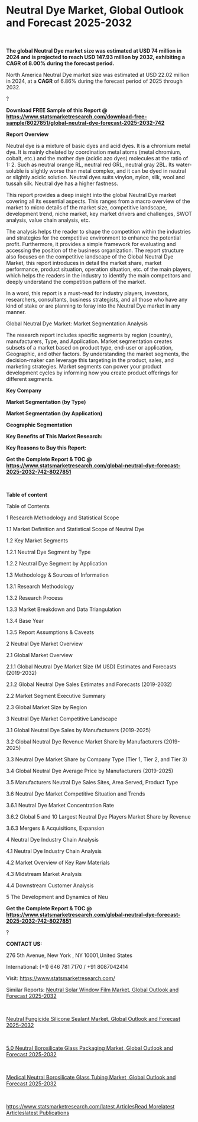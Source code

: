 <h1>Neutral Dye Market, Global Outlook and Forecast 2025-2032</h1><br/><p><strong>The global Neutral Dye market size was estimated at USD 74 million in 2024 and is projected to reach USD 147.93 million by 2032, exhibiting a <strong>CAGR</strong> of 8.00% during the forecast period.</strong></p>
 
 
 
 <p>North America Neutral Dye market size was estimated at USD 22.02 million in 2024, at a <strong>CAGR</strong> of 6.86% during the forecast period of 2025 through 2032.</p>
 
 
 
 <p>? </p>
 
 
 
 <p><strong>Download FREE Sample of this Report @ <a href="https://www.statsmarketresearch.com/download-free-sample/8027851/global-neutral-dye-forecast-2025-2032-742">https://www.statsmarketresearch.com/download-free-sample/8027851/global-neutral-dye-forecast-2025-2032-742</a></strong></p>
 
 
 
 <p><strong>Report Overview</strong></p>
 
 
 
 <p>Neutral dye is a mixture of basic dyes and acid dyes. It is a chromium metal dye. It is mainly chelated by coordination metal atoms (metal chromium, cobalt, etc.) and the mother dye (acidic azo dyes) molecules at the ratio of 1: 2. Such as neutral orange RL, neutral red GRL, neutral gray 2BL. Its water-soluble is slightly worse than metal complex, and it can be dyed in neutral or slightly acidic solution. Neutral dyes suits vinylon, nylon, silk, wool and tussah silk. Neutral dye has a higher fastness.</p>
 
 
 
 <p>This report provides a deep insight into the global Neutral Dye market covering all its essential aspects. This ranges from a macro overview of the market to micro details of the market size, competitive landscape, development trend, niche market, key market drivers and challenges, SWOT analysis, value chain analysis, etc.</p>
 
 
 
 <p>The analysis helps the reader to shape the competition within the industries and strategies for the competitive environment to enhance the potential profit. Furthermore, it provides a simple framework for evaluating and accessing the position of the business organization. The report structure also focuses on the competitive landscape of the Global Neutral Dye Market, this report introduces in detail the market share, market performance, product situation, operation situation, etc. of the main players, which helps the readers in the industry to identify the main competitors and deeply understand the competition pattern of the market.</p>
 
 
 
 <p>In a word, this report is a must-read for industry players, investors, researchers, consultants, business strategists, and all those who have any kind of stake or are planning to foray into the Neutral Dye market in any manner.</p>
 
 
 
 <p>Global Neutral Dye Market: Market Segmentation Analysis</p>
 
 
 
 <p>The research report includes specific segments by region (country), manufacturers, Type, and Application. Market segmentation creates subsets of a market based on product type, end-user or application, Geographic, and other factors. By understanding the market segments, the decision-maker can leverage this targeting in the product, sales, and marketing strategies. Market segments can power your product development cycles by informing how you create product offerings for different segments.</p>
 
 
 
 <p><strong>Key Company</strong></p>
 
 
 
 <p><strong>Market Segmentation (by Type)</strong></p>
 
 
 
 <p><strong>Market Segmentation (<strong>by Application</strong>)</strong></p>
 
 
 
 <p><strong>Geographic Segmentation</strong></p>
 
 
 
 <p><strong>Key Benefits of This Market Research:</strong></p>
 
 
 
 <p><strong>Key <strong>Reasons to Buy</strong> this Report:</strong></p>
 
 
 
 <div><b>Get the Complete Report & TOC @ <a href="https://www.statsmarketresearch.com/global-neutral-dye-forecast-2025-2032-742-8027851">https://www.statsmarketresearch.com/global-neutral-dye-forecast-2025-2032-742-8027851</a></b></div>
 
 
 
 <p><br />
 
 <b>Table of content</b></p>
 
 
 
 <p>Table of Contents<br />
 
 1 Research Methodology and Statistical Scope<br />
 
 1.1 Market Definition and Statistical Scope of Neutral Dye<br />
 
 1.2 Key Market Segments<br />
 
 1.2.1 Neutral Dye Segment by Type<br />
 
 1.2.2 Neutral Dye Segment by Application<br />
 
 1.3 Methodology & Sources of Information<br />
 
 1.3.1 Research Methodology<br />
 
 1.3.2 Research Process<br />
 
 1.3.3 Market Breakdown and Data Triangulation<br />
 
 1.3.4 Base Year<br />
 
 1.3.5 Report Assumptions & Caveats<br />
 
 2 Neutral Dye Market Overview<br />
 
 2.1 Global Market Overview<br />
 
 2.1.1 Global Neutral Dye Market Size (M USD) Estimates and Forecasts (2019-2032)<br />
 
 2.1.2 Global Neutral Dye Sales Estimates and Forecasts (2019-2032)<br />
 
 2.2 Market Segment Executive Summary<br />
 
 2.3 Global Market Size by Region<br />
 
 3 Neutral Dye Market Competitive Landscape<br />
 
 3.1 Global Neutral Dye Sales by Manufacturers (2019-2025)<br />
 
 3.2 Global Neutral Dye Revenue Market Share by Manufacturers (2019-2025)<br />
 
 3.3 Neutral Dye Market Share by Company Type (Tier 1, Tier 2, and Tier 3)<br />
 
 3.4 Global Neutral Dye Average Price by Manufacturers (2019-2025)<br />
 
 3.5 Manufacturers Neutral Dye Sales Sites, Area Served, Product Type<br />
 
 3.6 Neutral Dye Market Competitive Situation and Trends<br />
 
 3.6.1 Neutral Dye Market Concentration Rate<br />
 
 3.6.2 Global 5 and 10 Largest Neutral Dye Players Market Share by Revenue<br />
 
 3.6.3 Mergers & Acquisitions, Expansion<br />
 
 4 Neutral Dye Industry Chain Analysis<br />
 
 4.1 Neutral Dye Industry Chain Analysis<br />
 
 4.2 Market Overview of Key Raw Materials<br />
 
 4.3 Midstream Market Analysis<br />
 
 4.4 Downstream Customer Analysis<br />
 
 5 The Development and Dynamics of Neu</p>
 
 
 
 <div><b>Get the Complete Report & TOC @ <a href="https://www.statsmarketresearch.com/global-neutral-dye-forecast-2025-2032-742-8027851">https://www.statsmarketresearch.com/global-neutral-dye-forecast-2025-2032-742-8027851</a></b></div>
 
 
 
 <p>? </p>
 
 
 
 <p><b>CONTACT US:</b><br />
 
 276 5th Avenue, New York , NY 10001,United States<br />
 
 International: (+1) 646 781 7170 / +91 8087042414<br />
 
 Visit: <a href="https://www.statsmarketresearch.com/">https://www.statsmarketresearch.com/</a><br />
 
 Similar Reports: <a href="https://www.statsmarketresearch.com/global-neutral-dye-forecast-2025-2032-742-8027851">Neutral Solar Window Film Market, Global Outlook and Forecast 2025-2032</a><br />
 
 <br />
 
 <a href="https://www.statsmarketresearch.com/global-neutral-dye-forecast-2025-2032-742-8027851">Neutral Fungicide Silicone Sealant Market, Global Outlook and Forecast 2025-2032</a><br />
 
 <br />
 
 <a href="https://www.statsmarketresearch.com/global-neutral-dye-forecast-2025-2032-742-8027851">5.0 Neutral Borosilicate Glass Packaging Market, Global Outlook and Forecast 2025-2032</a><br />
 
 <br />
 
 <a href="https://www.statsmarketresearch.com/global-neutral-dye-forecast-2025-2032-742-8027851">Medical Neutral Borosilicate Glass Tubing Market, Global Outlook and Forecast 2025-2032</a><br />
 
 <br />
 
 <a href="https://gyeongbokgung.com">https://www.statsmarketresearch.com/</a><a href="https://hallyeomaritime.com">latest Articles</a><a href="https://jingwansa.com">Read More</a><a href="https://nguoiviet.jp/">latest Articles</a><a href="https://www.intelmarketresearch.com/">latest Publications</a></p>
